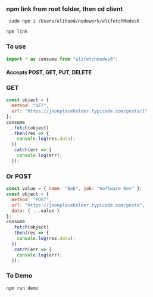 ### npm link from root folder, then cd client

```
 sudo npm i /Users/elihood/nodework/elifetchModes6
```

```
npm link
```

###

### To use

```js
import * as consume from "elifetchmodes6";
```

#### Accepts POST, GET, PUT, DELETE

### GET

```js
const object = {
  method: "GET",
  url: "https://jsonplaceholder.typicode.com/posts/1"
};
consume
  .fetch(object)
  .then(res => {
    console.log(res.data);
  })
  .catch(err => {
    console.log(err);
  });
```

### Or POST

```js
const value = { name: "Bob", job: "Software Dev" };
const object = {
  method: "POST",
  url: "https://jsonplaceholder.typicode.com/posts",
  data: { ...value }
};
consume
  .fetch(object)
  .then(res => {
    console.log(res.data);
  })
  .catch(err => {
    console.log(err);
  });
```

### To Demo

```log
npm run demo
```

